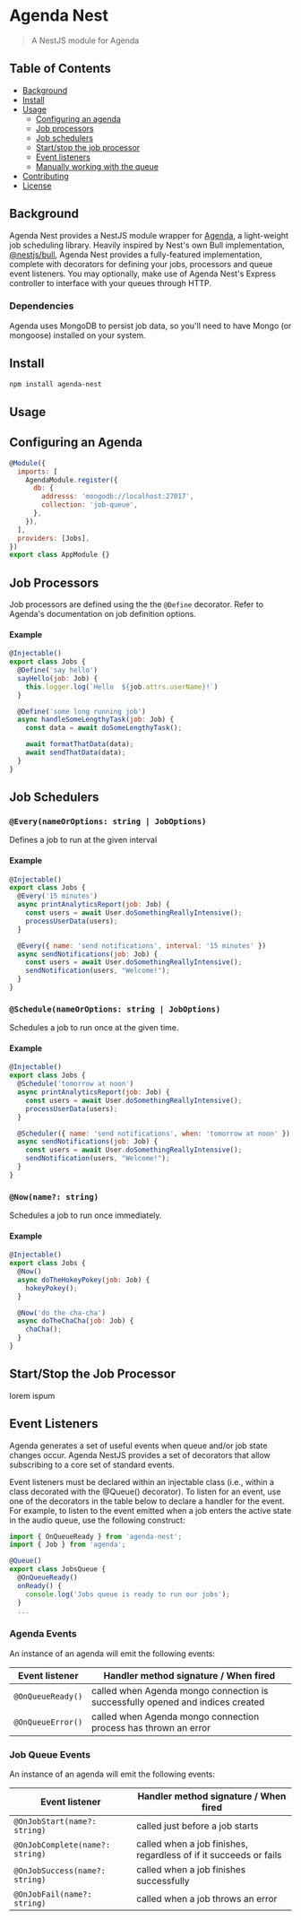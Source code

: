 # Agenda Nest
> A NestJS module for Agenda

## Table of Contents
- [Background](#background)
- [Install](#install)
- [Usage](#usage)
  - [Configuring an agenda](#configuring-an-agenda)
  - [Job processors](#job-processors)
  - [Job schedulers](#job-schedulers)
  - [Start/stop the job processor]()
  - [Event listeners](#event-listeners)
  - [Manually working with the queue](#manually-working-with-the-queue)
- [Contributing](#contributing)
- [License](#license)

## Background

Agenda Nest provides a NestJS module wrapper for [Agenda](https://github.com/agenda/agenda), a light-weight job scheduling library.  Heavily inspired by Nest's own Bull implementation, [@nestjs/bull](https://github.com/nestjs/bull), Agenda Nest provides a fully-featured implementation, complete with decorators for defining your jobs, processors and queue event listeners.  You may optionally, make use of Agenda Nest's Express controller to interface with your queues through HTTP.

### Dependencies

Agenda uses MongoDB to persist job data, so you'll need to have Mongo (or mongoose) installed on your system.

## Install

```bash
npm install agenda-nest
```

## Usage

## Configuring an Agenda

```js
@Module({
  imports: [
    AgendaModule.register({
      db: {
        addresss: 'mongodb://localhost:27017',
        collection: 'job-queue',
      },
    }),
  ],
  providers: [Jobs],
})
export class AppModule {}
```

## Job Processors

Job processors are defined using the the `@Define` decorator.  Refer to Agenda's documentation on job definition options.

#### Example
```js
@Injectable()
export class Jobs {
  @Define('say hello')
  sayHello(job: Job) {
    this.logger.log(`Hello  ${job.attrs.userName}!`)
  }

  @Define('some long running job')
  async handleSomeLengthyTask(job: Job) {
    const data = await doSomeLengthyTask();

    await formatThatData(data);
    await sendThatData(data);
  }
}

```

## Job Schedulers

### `@Every(nameOrOptions: string | JobOptions)`

Defines a job to run at the given interval

#### Example
```js
@Injectable()
export class Jobs {
  @Every('15 minutes')
  async printAnalyticsReport(job: Job) {
    const users = await User.doSomethingReallyIntensive();
    processUserData(users);
  }

  @Every({ name: 'send notifications', interval: '15 minutes' })
  async sendNotifications(job: Job) {
    const users = await User.doSomethingReallyIntensive();
    sendNotification(users, "Welcome!");
  }
}

```

### `@Schedule(nameOrOptions: string | JobOptions)`

Schedules a job to run once at the given time.

#### Example
```js
@Injectable()
export class Jobs {
  @Schedule('tomorrow at noon')
  async printAnalyticsReport(job: Job) {
    const users = await User.doSomethingReallyIntensive();
    processUserData(users);
  }

  @Scheduler({ name: 'send notifications', when: 'tomorrow at noon' })
  async sendNotifications(job: Job) {
    const users = await User.doSomethingReallyIntensive();
    sendNotification(users, "Welcome!");
  }
}

```

### `@Now(name?: string)`

Schedules a job to run once immediately.

#### Example
```js
@Injectable()
export class Jobs {
  @Now()
  async doTheHokeyPokey(job: Job) {
    hokeyPokey();
  }

  @Now('do the cha-cha')
  async doTheChaCha(job: Job) {
    chaCha();
  }
}

```

## Start/Stop the Job Processor

lorem ispum

## Event Listeners

Agenda generates a set of useful events when queue and/or job state changes occur. Agenda NestJS provides a set of decorators that allow subscribing to a core set of standard events.

Event listeners must be declared within an injectable class (i.e., within a class decorated with the @Queue() decorator). To listen for an event, use one of the decorators in the table below to declare a handler for the event. For example, to listen to the event emitted when a job enters the active state in the audio queue, use the following construct:

```js
import { OnQueueReady } from 'agenda-nest';
import { Job } from 'agenda';

@Queue()
export class JobsQueue {
  @OnQueueReady()
  onReady() {
    console.log('Jobs queue is ready to run our jobs');
  }
  ...
```

### Agenda Events

An instance of an agenda will emit the following events:

| Event listener | Handler method signature / When fired |
|---|---|
| `@OnQueueReady()` | called when Agenda mongo connection is successfully opened and indices created |
| `@OnQueueError()` | called when Agenda mongo connection process has thrown an error |

### Job Queue Events

An instance of an agenda will emit the following events:

| Event listener | Handler method signature / When fired |
|----------------|---------------------------------------|
| `@OnJobStart(name?: string)` | called just before a job starts |
| `@OnJobComplete(name?: string)` | called when a job finishes, regardless of if it succeeds or fails |
| `@OnJobSuccess(name?: string)` | called when a job finishes successfully |
| `@OnJobFail(name?: string)` | called when a job throws an error |
